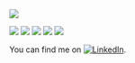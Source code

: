 <!--### Hi there 👋 -->

<!--
**maziello/maziello** is a ✨ _special_ ✨ repository because its `README.md` (this file) appears on your GitHub profile.

Here are some ideas to get you started:

- 🔭 I’m currently working on ...
- 🌱 I’m currently learning ...
- 👯 I’m looking to collaborate on ...
- 🤔 I’m looking for help with ...
- 💬 Ask me about ...
- 📫 How to reach me: ...
- 😄 Pronouns: ...
- ⚡ Fun fact: ...
-->


<!-- <img align="center" src="https://github-readme-stats.vercel.app/api/top-langs/?username=maziello&count_private=true" /> -->

<img align="center" src="https://github-readme-stats.vercel.app/api?username=maziello&count_private=true&show_icons=true&theme=radical" />

![](https://img.shields.io/badge/OS-Windows_10-informational?style=flat&logo=Windows&logoColor=white&color=2bbc8a)
![](https://img.shields.io/badge/Code-Python-informational?style=flat&logo=Python&logoColor=white&color=2bbc8a)
![](https://img.shields.io/badge/Editor-PyCharm-informational?style=flat&logo=PyCharm&logoColor=white&color=2bbc8a)
![](https://img.shields.io/badge/Tools-MS_SQL_server-informational?style=flat&logo=microsoft&logoColor=white&color=2bbc8a)
![](https://img.shields.io/badge/Tools-HTML-informational?style=flat&logo=html&logoColor=white&color=2bbc8a)

You can find me on [![LinkedIn][2.2]][2].

<!-- Icons -->
[2.2]: https://raw.githubusercontent.com/MartinHeinz/MartinHeinz/master/linkedin-3-16.png (LinkedIn icon without padding)

<!-- Links to your social media accounts -->

[2]: https://www.linkedin.com/in/carlos-melus-0a7a2928/
